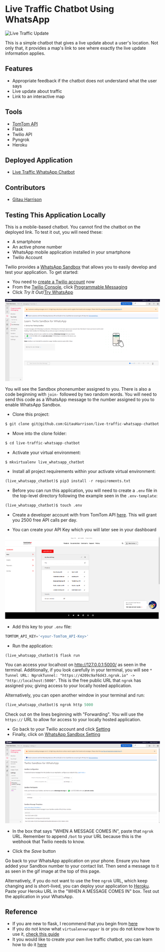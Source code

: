# Live Traffic Chatbot Using WhatsApp

![Live Traffic Update](app/static/images/live_traffic_update.gif)

This is a simple chatbot that gives a live update about a user's location. Not only that, it provides a map's link to see where exactly the live update information applies.

## Features
* Appropriate feedback if the chatbot does not understand what the user says
* Live update about traffic
* Link to an interactive map

## Tools
* [TomTom API](https://www.tomtom.com/en_gb/)
* Flask
* Twilio API 
* Pyngrok
* Heroku

## Deployed Application

* [Live Traffic WhatsApp Chatbot](https://live-traffic-whatsapp-chatbot.herokuapp.com/)

## Contributors

* [Gitau Harrison](https://github.com/GitauHarrison)


## Testing This Application Locally

This is a mobile-based chatbot. You cannot find the chatbot on the deployed link. To test it out, you will need these:

* A smartphone
* An active phone number
* WhatsApp mobile application installed in your smartphone
* Twilio Account

Twilio provides a [WhatsApp Sandbox](https://www.twilio.com/console/sms/whatsapp/learn) that allows you to easily develop and test your application. To get started:

* You need to [create a Twilio account](https://www.twilio.com/try-twilio?promo=WNPWrR) now
* From the [Twilio Console](https://www.twilio.com/console), click [Programmable Messaging](https://www.twilio.com/console/sms/dashboard)
* Click _Try It Out_/[Try WhatsApp](https://www.twilio.com/console/sms/whatsapp/learn)

![Try WhatsApp](app/static/images/try_whatsapp.png)

You will see the Sandbox phonenumber assigned to you. There is also a code beginning with `join-` followed by two random words. You will need to send this code as a WhatsApp message to the number assigned to you to enable WhatsApp Sandbox.

* Clone this project:

```python
$ git clone git@github.com:GitauHarrison/live-traffic-whatsapp-chatbot.git
```

* Move into the clone folder:

```python
$ cd live-traffic-whatsapp-chatbot
```

* Activate your virtual environment:

```python
$ mkvirtualenv live_whatsapp_chatbot
```

* Install all project requirements within your activate virtual environment:

```python
(live_whatsapp_chatbot)$ pip3 install -r requirements.txt
```

* Before you can run this application, you will need to create a `.env` file in the top-level directory following the example seen in the `.env-template`:

```python
(live_whatsapp_chatbot)$ touch .env
```

* Create a developer account with from TomTom API [here](https://developer.tomtom.com/user/register). This will grant you 2500 free API calls per day.

* You can create your API Key which you will later see in your dashboard

![TomTom API Key](app/static/images/tomtom_api_key.png)

* Add this key to your `.env` file:

```python
TOMTOM_API_KEY='<your-TomTom_API-Key>'
```

* Run the application:

```python
(live_whatsapp_chatbot)$ flask run
```

You can access your localhost on http://127.0.0.1:5000/ as seen in the terminal. Additionally, if you look carefully in your terminal, you will see `* Tunnel URL: NgrokTunnel: "https://4209c9af6d43.ngrok.io" -> "http://localhost:5000"`. This is the free public URL that `ngrok` has assigned you; giving access to your locally hosted application.

Alternatively, you can open another window in your terminal and run:

```python
(live_whatsapp_chatbot)$ ngrok http 5000
```

Check out on the lines beginning with "Forwarding". You will use the `https://` URL to allow for access to your locally hosted application.

* Go back to your Twilio account and click [Setting](https://www.twilio.com/console/sms/settings)
* Finally, click on [WhatsApp Sandbox Setting](https://www.twilio.com/console/sms/whatsapp/sandbox)

![Twilio Sandbox](app/static/images/twilio_sandbox.png)

* In the box that says "WHEN A MESSAGE COMES IN", paste that `ngrok` URL. Remember to append `/bot` to your URL because this is the webhook that Twilio needs to know.

* Click the _Save_ button

Go back to your WhatsApp application on your phone. Ensure you have added your Sandbox number to your contact list. Then send a message to it as seen in the gif image at the top of this page.

Alternatively, if you do not want to use the free `ngrok` URL, which keep changing and is short-lived, you can deploy your application to [Heroku](https://www.heroku.com/). Paste your Heroku URL in the "WHEN A MESSAGE COMES IN" box. Test out the application in your WhatsApp.

## Reference

* If you are new to flask, I recommend that you begin from [here](https://gitauharrison-blog.herokuapp.com/personal-blog)
* If you do not know what `virtualenvwrapper` is or you do not know how to use it, [check this guide](https://gitauharrison-blog.herokuapp.com/virtualenvwrapper)
* It you would like to create your own live traffic chatbot, you can learn how to do it [here](https://github.com/GitauHarrison/notes/blob/master/live_traffic_whatsapp_chatbot.md)